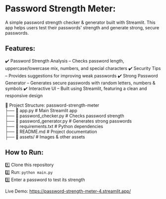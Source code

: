 # Password Strength Meter:
A simple password strength checker & generator built with Streamlit. This app helps users test their passwords' strength and generate strong, secure passwords.

 
## Features:
✔️ Password Strength Analysis – Checks password length, uppercase/lowercase mix, numbers, and special characters
✔️ Security Tips – Provides suggestions for improving weak passwords
✔️ Strong Password Generator – Generates secure passwords with random letters, numbers & symbols
✔️ Interactive UI – Built using Streamlit, featuring a clean and responsive design

📂 Project Structure:
 password-strength-meter  
 ├── 📄 app.py                  # Main Streamlit app  
 ├── 📄 password_checker.py      # Checks password strength  
 ├── 📄 password_generator.py    # Generates strong passwords  
 ├── 📄 requirements.txt         # Python dependencies  
 ├── 📄 README.md                # Project documentation  
 ├── 📁 assets/                  # Images & other assets  


## How to Run:
1️⃣ Clone this repository  
2️⃣ Run: `python main.py`  
3️⃣ Enter a password to test its strength  


 Live Demo: https://password-strength-meter-4.streamlit.app/





